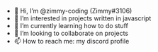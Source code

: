 - 👋 Hi, I’m @zimmy-coding (Zimmy#3106)
- 👀 I’m interested in projects written in javascript
- 🌱 I’m currently learning how to do stuff 
- 💞️ I’m looking to collaborate on projects
- 📫 How to reach me: my discord profile

<!---
zimmy-coding/zimmy-coding is a ✨ special ✨ repository because its `README.md` (this file) appears on your GitHub profile.
You can click the Preview link to take a look at your changes.
--->
